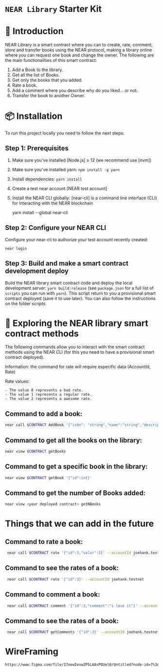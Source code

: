 # `NEAR Library` Starter Kit

📄 Introduction
==================

NEAR Library is a smart contract where you can to create, rate, comment, store and transfer books using the NEAR protocol, making a library online where you can request one book and change the owner. The following are the main functionalities of this smart contract:

1. Add a Book to the library.
2. Get all the list of Books.
3. Get only the books that you added. 
4. Rate a book.
5. Add a comment where you describe why do you liked... or not.
6. Transfer the book to another Owner.

📦 Installation
================

To run this project locally you need to follow the next steps:

Step 1: Prerequisites
------------------------------

1. Make sure you've installed [Node.js] ≥ 12 (we recommend use [nvm])
2. Make sure you've installed yarn: `npm install -g yarn`
3. Install dependencies: `yarn install`
4. Create a test near account [NEAR test account]
5. Install the NEAR CLI globally: [near-cli] is a command line interface (CLI) for interacting with the NEAR blockchain

    yarn install --global near-cli

Step 2: Configure your NEAR CLI
-------------------------------

Configure your near-cli to authorize your test account recently created:

    near login

Step 3: Build and make a smart contract development deploy  
--------------------------------

Build the NEAR library smart contract code and deploy the local development server: `yarn build:release` (see `package.json` for a full list of `scripts` you can run with `yarn`). This script return to you a provisional smart contract deployed (save it to use later). You can also follow the instructions on the folder *scripts*.


📑 Exploring the NEAR library smart contract methods 
==================

The following commands allow you to interact with the smart contract methods using the NEAR CLI (for this you need to have a provisional smart contract deployed).

Information: the command for rate will require especific data (AccountId, Rate)
 
Rate values: 

    - The value 0 represents a bad rate.
    - The value 1 represents a regular rate.  
    - The value 2 represents a awesome rate.    


Command to add a book: 
--------------------------------------------

```bash
near call $CONTRACT AddBook '{"isbn": "string","name":"string","description":"string","numpage":"number","author":"string","datepublished":"date","editions":"number"}' --account-id <your test account>
```

Command to get all the books on the library:
--------------------------------------------

```bash
near view $CONTRACT getBooks
```

Command to get a specific book in the library:
--------------------------------------------

```bash
near view $CONTRACT getBook '{"id":int}'
```

Command to get the number of Books added:
--------------------------------------------

```bash
near view <your deployed contract> getNBooks
```

**Things that we can add in the future**
==============================

Command to rate a book:
--------------------------------------------

```bash
 near call $CONTRACT rate '{"id":3,"valor":2}' --accountId joehank.testnet
```
Command to see the rates of a book:
--------------------------------------------

```bash
 near call $CONTRACT rate '{"id":3}' --accountId joehank.testnet
```

Command to comment a book:
--------------------------------------------

```bash
 near call $CONTRACT comment '{"id":3,"comment":"i love it"}' --accountId joehank.testnet
```
Command to see the rates of a book:
--------------------------------------------

```bash
 near call $CONTRACT getComments '{"id":3}' --accountId joehank.testnet
```

WireFraming
================

```bash
https://www.figma.com/file/I7oewIevwZP5LAAsPOUel0/Untitled?node-id=7%3A49
```